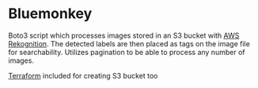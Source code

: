 # Bluemonkey

Boto3 script which processes images stored in an S3 bucket with [AWS Rekognition](https://aws.amazon.com/rekognition/).  The detected labels are then placed as tags on the image file for searchability.  Utilizes pagination to be able to process any number of images.

[Terraform](https://www.terraform.io/) included for creating S3 bucket too
